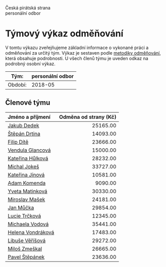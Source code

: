Česká pirátská strana  
personální odbor

Týmový výkaz odměňování
===========================

V tomtu výkazu zveřejňujeme základní informace o vykonané práci a odměňování
za určitý tým. Výkaz je sestaven podle [metodiky odměňování][metodika],
která obsahuje podrobnosti. U všech členů týmu je uveden odkaz na podrobný osobní výkaz.

Tým:                     | personální odbor
-----------------------  | --------------------
Období:                  | 2018-05

Členové týmu
--------------

| Jméno a příjmení                        |   Odměna od strany (Kč) |
|:----------------------------------------|------------------------:|
| [Jakub Dedek](jakub-dedek/)             |                25165.00 |
| [Štěpán Drtina](stepan-drtina/)         |                14093.00 |
| [Filip Dítě](filip-dite/)               |                23666.00 |
| [Vendula Glancová](vendula-glancova/)   |                15000.00 |
| [Kateřina Hůlková](katerina-hulkova/)   |                28232.00 |
| [Michal Jokeš](michal-jokes/)           |                33727.00 |
| [Kateřina Jínová](katerina-jinova/)     |                10581.00 |
| [Adam Komenda](adam-komenda/)           |                 9090.00 |
| [Yveta Matinková](yveta-matinkova/)     |                30330.00 |
| [Miroslav Mašek](miroslav-masek/)       |                24181.00 |
| [Jan Můčka](jan-mucka/)                 |                29854.00 |
| [Lucie Trčková](lucie-trckova/)         |                12345.00 |
| [Michaela Vodová](michaela-vodova/)     |                35441.00 |
| [Helena Vondráková](helena-vondrakova/) |                17483.00 |
| [Libuše Věříšová](libuse-verisova/)     |                29272.00 |
| [Miloš Zmeškal](milos-zmeskal/)         |                26665.00 |
| [Pavel Štěpánek](pavel-stepanek/)       |                23636.00 |


[metodika]: https://redmine.pirati.cz/projects/po/wiki/Odmenovani
